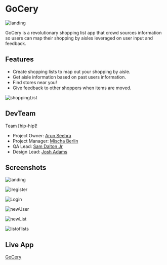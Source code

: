 # GoCery

![landing](public/readmeImages/landing1.jpg?raw=true 'Landing')

GoCery is a revolutionary shopping list app that crowd sources information
so users can map their shopping by aisles leveraged on user input and feedback.

## Features

- Create shopping lists to map out your shopping by aisle.
- Get aisle information based on past users information.
- Find stores near you!
- Give feedback to other shoppers when items are moved.

![shoppingList](public/readmeImages/shoppinglist.png#center?raw=true 'Landing')

## DevTeam

Team [hip-hip]!

- Project Owner: [Arun Seehra](https://github.com/aseehra)
- Project Manager: [Mischa Berlin](https://github.com/mischb)
- QA Lead: [Sam Dalton Jr](https://github.com/SamDaltonJr)
- Design Lead: [Josh Adams](https://github.com/ender554)

## Screenshots

![landing](public/readmeImages/landing1.jpg?raw=true 'Landing')

![lregister](public/readmeImages/register.png?raw=true 'Landing')

![Login](public/readmeImages/login.png?raw=true 'Login')

![newUser](public/readmeImages/newuserprompt.png?raw=true 'new user prompt')

![newList](public/readmeImages/newlist.png?raw=true 'Landing')

![listoflists](public/readmeImages/listoflists.png?raw=true 'Landing')

## Live App

[GoCery](https://gocery-app.netlify.com/)
